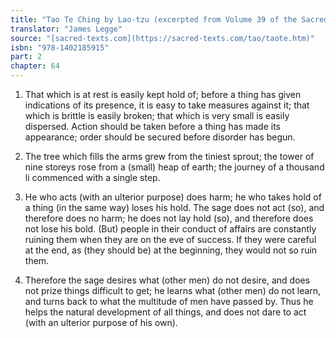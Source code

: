 ```yaml
---
title: "Tao Te Ching by Lao-tzu (excerpted from Volume 39 of the Sacred Books of the East.)"
translator: "James Legge"
source: "[sacred-texts.com](https://sacred-texts.com/tao/taote.htm)"
isbn: "978-1402185915"
part: 2
chapter: 64
---
```

1. That which is at rest is easily kept hold of; before a thing has
given indications of its presence, it is easy to take measures against
it; that which is brittle is easily broken; that which is very small
is easily dispersed. Action should be taken before a thing has made
its appearance; order should be secured before disorder has begun.

2. The tree which fills the arms grew from the tiniest sprout; the
tower of nine storeys rose from a (small) heap of earth; the journey
of a thousand li commenced with a single step. 

3. He who acts (with an ulterior purpose) does harm; he who takes
hold of a thing (in the same way) loses his hold. The sage does not
act (so), and therefore does no harm; he does not lay hold (so), and
therefore does not lose his bold. (But) people in their conduct of
affairs are constantly ruining them when they are on the eve of success.
If they were careful at the end, as (they should be) at the beginning,
they would not so ruin them. 

4. Therefore the sage desires what (other men) do not desire, and
does not prize things difficult to get; he learns what (other men)
do not learn, and turns back to what the multitude of men have passed
by. Thus he helps the natural development of all things, and does
not dare to act (with an ulterior purpose of his own).